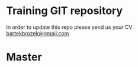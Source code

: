 # Training GIT repository

In order to update this repo please send us your CV  bartekbrozek@gmail.com

# Master
